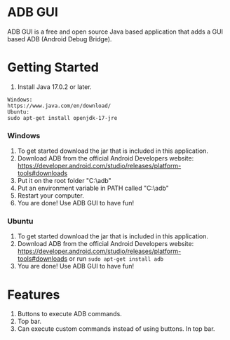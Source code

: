 # ADB GUI
ADB GUI is a free and open source Java based application that adds a GUI based ADB (Android Debug Bridge).

# Getting Started
1. Install Java 17.0.2 or later.
```
Windows:
https://www.java.com/en/download/
Ubuntu:
sudo apt-get install openjdk-17-jre
```
### Windows
1. To get started download the jar that is included in this application.
2. Download ADB from the official Android Developers website: https://developer.android.com/studio/releases/platform-tools#downloads
3. Put it on the root folder "C:\adb"
4. Put an environment variable in PATH called "C:\adb"
5. Restart your computer.
6. You are done! Use ADB GUI to have fun!

### Ubuntu
1. To get started download the jar that is included in this application.
2. Download ADB from the official Android Developers website: https://developer.android.com/studio/releases/platform-tools#downloads or run `sudo apt-get install adb`
3. You are done! Use ADB GUI to have fun! 
# Features
1. Buttons to execute ADB commands.
2. Top bar.
3. Can execute custom commands instead of using buttons. In top bar.